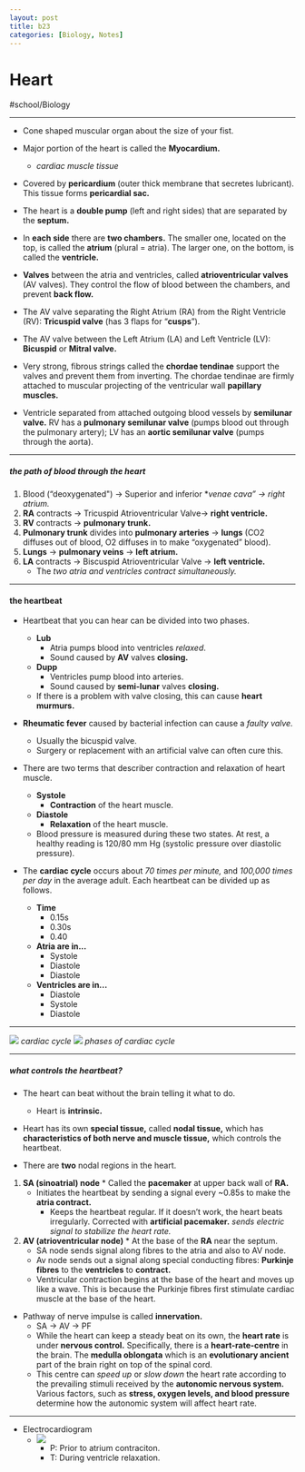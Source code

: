 ```yaml
---
layout: post
title: b23
categories: [Biology, Notes]
---
```

# Heart 
#school/Biology
- - - -
* Cone shaped muscular organ about the size of your fist.
* Major portion of the heart is called the **Myocardium.**
	* _cardiac muscle tissue_
* Covered by **pericardium** (outer thick membrane that secretes lubricant). This tissue forms **pericardial sac.**
* The heart is a **double pump** (left and right sides) that are separated by the **septum.**

* In **each side** there are **two chambers.** The smaller one, located on the top, is called the **atrium** (plural = atria). The larger one, on the bottom, is called the **ventricle.**
* **Valves** between the atria and ventricles, called **atrioventricular valves** (AV valves). They control the flow of blood between the chambers, and prevent **back flow.**

* The AV valve separating the Right Atrium (RA) from the Right Ventricle (RV): **Tricuspid valve** (has 3 flaps for “**cusps**”).
* The AV valve between the Left Atrium (LA) and Left Ventricle (LV): **Bicuspid** or **Mitral valve.**
* Very strong, fibrous strings called the **chordae tendinae** support the valves and prevent them from inverting. The chordae tendinae are firmly attached to muscular projecting of the ventricular wall **papillary muscles.**
* Ventricle separated from attached outgoing blood vessels by **semilunar valve.** RV has a **pulmonary semilunar valve** (pumps blood out through the pulmonary artery); LV has an **aortic semilunar valve** (pumps through the aorta).
- - - -
##### the path of blood through the heart
1. Blood (“deoxygenated") -> Superior and inferior **venae cava” -> *right atrium.**
2. **RA** contracts -> Tricuspid Atrioventricular Valve-> **right ventricle.**
3. **RV** contracts -> **pulmonary trunk.**
4. **Pulmonary trunk** divides into **pulmonary arteries** -> **lungs** (CO2 diffuses out of blood, O2 diffuses in to make “oxygenated” blood).
5. **Lungs** -> **pulmonary veins** -> **left atrium.**
6. **LA** contracts -> Biscuspid Atrioventricular Valve -> **left ventricle.**
	* The _two atria and ventricles contract simultaneously._
- - - -
#### the heartbeat
* Heartbeat that you can hear can be divided into two phases.
	* **Lub**
		* Atria pumps blood into ventricles _relaxed_.
		* Sound caused by **AV** valves **closing.**
	* **Dupp**
		* Ventricles pump blood into arteries.
		* Sound caused by **semi-lunar** valves **closing.**
	* If there is a problem with valve closing, this can cause **heart murmurs.**

* **Rheumatic fever** caused by bacterial infection can cause a _faulty valve._
	* Usually the bicuspid valve.
	* Surgery or replacement with an artificial valve can often cure this.

* There are two terms that describer contraction and relaxation of heart muscle.
	* **Systole**
		* **Contraction** of the heart muscle.
	* **Diastole**
		* **Relaxation** of the heart muscle.
	* Blood pressure is measured during these two states. At rest, a healthy reading is 120/80 mm Hg (systolic pressure over diastolic pressure).

* The **cardiac cycle** occurs about _70 times per minute,_ and _100,000 times per day_ in the average adult. Each heartbeat can be divided up as follows.
	* **Time**
		* 0.15s
		* 0.30s
		* 0.40
	* **Atria are in...**
		* Systole
		* Diastole
		* Diastole
	* **Ventricles are in...**
		* Diastole
		* Systole
		* Diastole
- - - -
![](Heart%20-b23/Cardiac-Cycle-Diagram.jpg)
_cardiac cycle_
![](Heart%20-b23/daniel-bernal-06-cardiac-cycle-bernalstudio-01.jpg)
_phases of cardiac cycle_
- - - -
##### what controls the heartbeat?
* The heart can beat without the brain telling it what to do.
	* Heart is **intrinsic.**
* Heart has its own **special tissue,** called **nodal tissue,** which has **characteristics of both nerve and muscle tissue,** which controls the heartbeat.

* There are **two** nodal regions in the heart.

1. **SA (sinoatrial) node**
		* Called the **pacemaker** at upper back wall of **RA.**
	* Initiates the heartbeat by sending a signal every ~0.85s to make the **atria contract.**
		* Keeps the heartbeat regular. If it doesn’t work, the heart beats irregularly. Corrected with **artificial pacemaker.** _sends electric signal to stabilize the heart rate._
2. **AV (atrioventricular node)**
		* At the base of the **RA** near the septum.
	* SA node sends signal along fibres to the atria and also to AV node.
	* Av node sends out a signal along special conducting fibres: **Purkinje fibres** to the **ventricles** to **contract.**
	* Ventricular contraction begins at the base of the heart and moves up like a wave. This is because the Purkinje fibres first stimulate cardiac muscle at the base of the heart.

* Pathway of nerve impulse is called **innervation.**
	* SA -> AV -> PF
	* While the heart can keep a steady beat on its own, the **heart rate** is under **nervous control.** Specifically, there is a **heart-rate-centre** in the brain. The **medulla oblongata** which is an **evolutionary ancient** part of the brain right on top of the spinal cord.
	* This centre can _speed up_ or _slow down_ the heart rate according to the prevailing stimuli received by the **autonomic nervous system.** Various factors, such as **stress, oxygen levels, and blood pressure** determine how the autonomic system will affect heart rate.

- - - -
* Electrocardiogram
	* ![](Heart%20-b23/Ideal-electrocardiogram-ECG-signal-with-key-features-indicated-a-P-wave-QRS.png)
		* P: Prior to atrium contraciton.
		* T: During ventricle relaxation.

